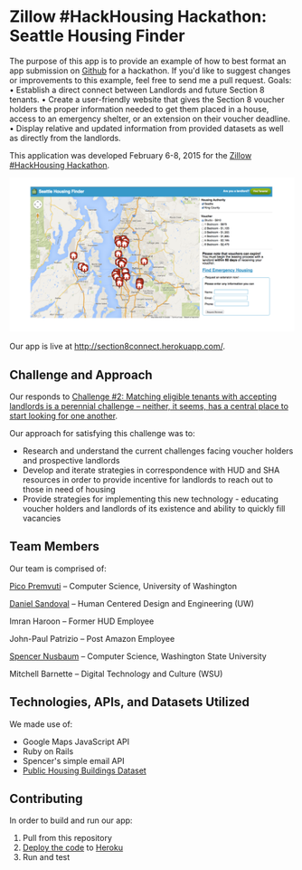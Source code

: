 # Zillow #HackHousing Hackathon: Seattle Housing Finder

The purpose of this app is to provide an example of how to best format an app submission on [Github](http://github.com) for a hackathon. If you'd like to suggest changes or improvements to this example, feel free to send me a pull request.
Goals:
•	Establish a direct connect between Landlords and future Section 8 tenants.
•	Create a user-friendly website that gives the Section 8 voucher holders the proper information needed to get them placed in a house, access to an emergency shelter, or an extension on their voucher deadline.
•	Display relative and updated information from provided datasets as well as directly from the landlords.

This application was developed February 6-8, 2015 for the [Zillow #HackHousing Hackathon](http://www.eventbrite.com/e/hack-housing-empowering-smarter-decisions-a-weekend-hackathon-registration-15310832111).

![Isn't our app beautiful?!](Picture1.png)

Our app is live at http://section8connect.herokuapp.com/.

## Challenge and Approach

Our responds to [Challenge #2: Matching eligible tenants with accepting landlords is a perennial challenge – neither, it seems, has a central place to start looking for one another](http://zillow.mediaroom.com/download/Housing+Hackathon+-+Background.pdf%20).

Our approach for satisfying this challenge was to:

- Research and understand the current challenges facing voucher holders and prospective landlords
- Develop and iterate strategies in correspondence with HUD and SHA resources in order to provide incentive for landlords to reach out to those in need of housing
- Provide strategies for implementing this new technology - educating voucher holders and landlords of its existence and ability to quickly fill vacancies

## Team Members

Our team is comprised of:

[Pico Premvuti](http://students.washington.edu/natatp) – Computer Science, University of Washington 

[Daniel Sandoval](http://www.desandoval.net) – Human Centered Design and Engineering (UW) 

Imran Haroon – Former HUD Employee 

John-Paul Patrizio – Post Amazon Employee 

[Spencer Nusbaum](http://www.spencernusbaum.me) – Computer Science, Washington State University

Mitchell Barnette – Digital Technology and Culture (WSU)


## Technologies, APIs, and Datasets Utilized

We made use of:
- Google Maps JavaScript API
- Ruby on Rails
- Spencer's simple email API
- [Public Housing Buildings Dataset](http://zillowhack.hud.opendata.arcgis.com/datasets/2a462f6b548e4ab8bfd9b2523a3db4e2_0?geometry=-123.419%2C47.467%2C-121.245%2C47.745&filterByExtent=true&uiTab=table)

## Contributing

In order to build and run our app:

1. Pull from this repository
2. [Deploy the code](https://github.com/d3sandoval/hack-housing-section8connect) to [Heroku](http://heroku.com)
3. Run and test


